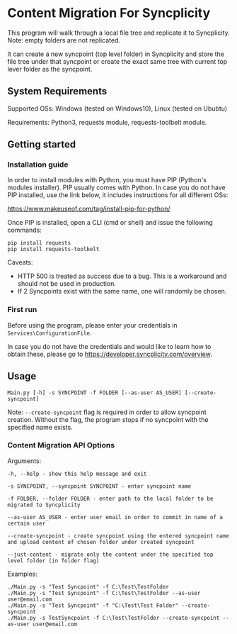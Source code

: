 # Content Migration For Syncplicity

This program will walk through a local file tree and replicate it to Syncplicity. Note: empty folders are not replicated.

It can create a new syncpoint (top level folder) in Syncplicity
and store the file tree under that syncpoint
or create the exact same tree with current top lever folder as the syncpoint.

## System Requirements

Supported OSs: Windows (tested on Windows10), Linux (tested on Ububtu)

Requirements: Python3, requests module, requests-toolbelt module.

## Getting started

### Installation guide

In order to install modules with Python, you must have PIP (Python's modules installer).
PIP usually comes with Python.
In case you do not have PIP installed, use the link below, it includes instructions for all different OSs:

<https://www.makeuseof.com/tag/install-pip-for-python/>

Once PIP is installed, open a CLI (cmd or shell) and issue the following commands:

    pip install requests
    pip install requests-toolbelt

Caveats:

* HTTP 500 is treated as success due to a bug. This is a workaround and should not be used in production.
* If 2 Syncpoints exist with the same name, one will randomly be chosen.

### First run

Before using the program, please enter your credentials in `Services\ConfigurationFile`.

In case you do not have the credentials and would like to learn how to obtain these,
please go to <https://developer.syncplicity.com/overview>.

## Usage

    Main.py [-h] -s SYNCPOINT -f FOLDER [--as-user AS_USER] [--create-syncpoint]

Note: `--create-syncpoint` flag is required in order to allow syncpoint creation.
Without the flag, the program stops if no syncpoint with the specified name exists.

### Content Migration API Options

Arguments:

    -h, --help - show this help message and exit

    -s SYNCPOINT, --syncpoint SYNCPOINT - enter syncpoint name

    -f FOLDER, --folder FOLDER - enter path to the local folder to be migrated to Syncplicity

    --as-user AS_USER - enter user email in order to commit in name of a certain user

    --create-syncpoint - create syncpoint using the entered syncpoint name and upload content of chosen folder under created syncpoint

    --just-content - migrate only the content under the specified top level folder (in folder flag)

Examples:

    ./Main.py -s "Test Syncpoint" -f C:\Test\TestFolder
    ./Main.py -s "Test Syncpoint" -f C:\Test\TestFolder --as-user user@email.com
    ./Main.py -s "Test Syncpoint" -f "C:\Test\Test Folder" --create-syncpoint
    ./Main.py -s TestSyncpoint -f C:\Test\TestFolder --create-syncpoint --as-user user@email.com
